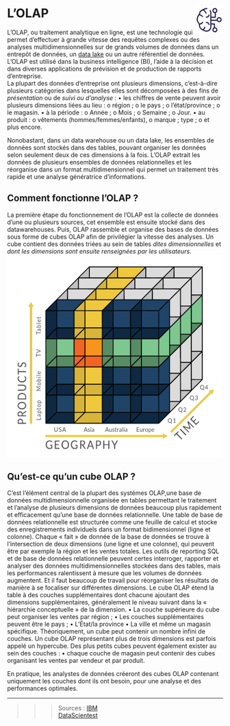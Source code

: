 # **L’OLAP** <a href="../../"> <img src="../../assets/bi.svg" alt="Business intelligence" align="right" height="64px"> </a>
L’OLAP, ou traitement analytique en ligne, est une technologie qui permet d’effectuer à grande vitesse des requêtes complexes ou des analyses multidimensionnelles sur de grands volumes de données dans un entrepôt de données, un [data lake](docs/dataLake) ou un autre référentiel de données. L’OLAP est utilisé dans la business intelligence (BI), l’aide à la décision et dans diverses applications de prévision et de production de rapports d’entreprise.  
La plupart des données d’entreprise ont plusieurs dimensions, c’est-à-dire plusieurs catégories dans lesquelles elles sont décomposées à des fins de _présentation_ ou de _suivi ou d’analyse_ :
•	les chiffres de vente peuvent avoir plusieurs dimensions liées au lieu :
o	 région ;
o	le pays ;
o	l’état/province ;
o	le magasin.
•	 à la période :
o	Année ;
o	 Mois ;
o	 Semaine ;
o	 Jour.
•	 au produit :
o	vêtements (hommes/femmes/enfants), 
o	marque ; type ;
o	 et plus encore.

Nonobastant, dans un data warehouse ou un data lake, les ensembles de données sont stockés dans des tables, pouvant organiser les données selon seulement deux de ces dimensions à la fois. L’OLAP extrait les données de plusieurs ensembles de données relationnelles et les réorganise dans un format multidimensionnel qui permet un traitement très rapide et une analyse génératrice d’informations.  
## **Comment fonctionne l’OLAP ?**
La première étape du fonctionnement de l’OLAP est la collecte de données d’une ou plusieurs sources, cet ensemble est ensuite stocké dans des datawarehouses. Puis, OLAP rassemble et organise des bases de données sous forme de cubes OLAP afin de privilégier la vitesse des analyses. Un cube contient des données triées au sein de tables _dites dimensionnelles_ et _dont les dimensions sont ensuite renseignées par les utilisateurs_.
![Ceci est un cube OLAP](../../assets/olapCube.png)
## **Qu’est-ce qu’un cube OLAP ?**
C’est l’élément central de la plupart des systèmes OLAP,une base de données multidimensionnelle organisée en tables permettant le traitement et l’analyse de plusieurs dimensions de données beaucoup plus rapidement et efficacement qu’une base de données relationnelle.
Une table de base de données relationnelle est structurée comme une feuille de calcul et stocke des enregistrements individuels dans un format bidimensionnel (ligne et colonne). Chaque « fait » de donnée de la base de données se trouve à l’intersection de deux dimensions (une ligne et une colonne), qui peuvent être par exemple la région et les ventes totales.
Les outils de reporting SQL et de base de données relationnelle peuvent certes interroger, rapporter et analyser des données multidimensionnelles stockées dans des tables, mais les performances ralentissent à mesure que les volumes de données augmentent. Et il faut beaucoup de travail pour réorganiser les résultats de manière à se focaliser sur différentes dimensions.
Le cube OLAP étend la table à des couches supplémentaires dont chacune ajoutant des dimensions supplémentaires, généralement le niveau suivant dans la « hiérarchie conceptuelle » de la dimension. 
•	La couche supérieure du cube peut organiser les ventes par région ;
•	Les couches supplémentaires peuvent être le pays ;
•	L’État/la province
•	 La ville et même un magasin spécifique.
Théoriquement, un cube peut contenir un nombre infini de couches. Un cube OLAP représentant plus de trois dimensions est parfois appelé un hypercube. Des plus petits cubes peuvent également exister au sein des couches : 
•	chaque couche de magasin peut contenir des cubes organisant les ventes par vendeur et par produit. 

En pratique, les analystes de données créeront des cubes OLAP contenant uniquement les couches dont ils ont besoin, pour une analyse et des performances optimales. 

___
>>> Sources :
[IBM]( https://www.ibm.com/fr-fr/topics/olap#:~:text=IBM-,Qu'est%2Dce%20que%20l'OLAP%20%3F,un%20autre%20r%C3%A9f%C3%A9rentiel%20de%20donn%C3%A9es./)  
[DataScientest]( https://datascientest.com/olap-tout-savoir-sur-cette-puissante-organisation-des-bases-de-donnees)  
